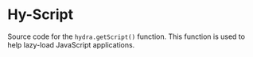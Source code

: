 # Hy-Script
Source code for the `hydra.getScript()` function. This function is used to help lazy-load JavaScript applications.
